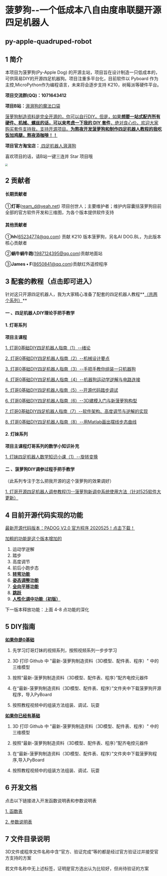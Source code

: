 # **菠萝狗**--一个低成本八自由度串联腿开源四足机器人

## py-apple-quadruped-robot

## 1 简介

  本项目为菠萝狗(Py-Apple Dog) 的开源主站，项目旨在设计制造一只低成本的，可供简易DIY的开源四足机器狗。项目注重多平台化，目前软件以 Pyboard 作为主控,MicroPython作为编程语言，未来将会逐步支持 K210，树莓派等硬件平台。

**项目交流群(QQ)：1071643412**

**项目B站：**[湃湃狗的魔法口袋](https://space.bilibili.com/493192058/?share_source=copy_link&share_medium=iphone&bbid=4416d8abc8a2b4ce8ee4b65c247edea8&ts=1587442435)

<u>菠萝狗制造资料是完全开源的，你可以自行DIY。但是，如果**想要一站式配齐所有硬件、机械、螺丝的话，可以来考虑一下我的 DIY 套件**，绝对良心价。欢迎大家购买套件支持我，支持开源项目。**为熬夜开发菠萝狗和制作四足机器人教程的我吃饭加鸡腿，熬夜添咖啡！！**</u>

**项目官方淘宝店：**[ 四足机器人湃湃狗](https://shop564514875.taobao.com/)



喜欢项目的话，请B站一键三连并 Star 项目哦

<img src="https://github.com/ToanTech/py-apple-quadruped-robot/blob/master/pic/pic1.jpg?raw=true" style="zoom:50%;" />

## **2 贡献者**

#### 长期贡献者

 ①**灯哥**(ream_d@yeah.net) 项目创世人；主要维护者；维护内容囊括菠萝狗目前全部的官方软件开发和三维图，为各个版本提供软件支持

#### 其他贡献者

①**hh**(65234774@qq.com) 贡献 K210 版本菠萝狗，另名AI DOG.BL，为此版本核心贡献者

②**蜗牛蜗牛跑**(1987124395@qq.com)贡献地面站

③**James • F**(8650841@qq.com)贡献红外遥控程序

## 3 配套的教程（点击即可进入）

  针对这只开源四足机器人，我为大家精心准备了配套的四足机器人教程**<u>（共两个系列）</u>**

#### 一 、四足机器人DIY理论手把手教学

#### 1. 灯哥系列

**项目主课程**

[1. 灯哥0基础DIY四足机器人指南（1）--绪论 ](https://www.bilibili.com/video/BV1YE411A7VA/)

[2.  灯哥0基础DIY四足机器人指南（2）--机械设计要点](https://www.bilibili.com/video/BV1HV411f7nT/)

[3. 灯哥0基础DIY四足机器人指南（3）--手把手教你组装一只机器狗](https://www.bilibili.com/video/BV1Sk4y1d7RH/)

[4. 灯哥0基础DIY四足机器人指南（4）--机器狗运动学逆解与电路连接 ](https://www.bilibili.com/video/BV13T4y1G7qy/)

[5. 灯哥0基础DIY四足机器人指南（5）--开源代码踏步调试](https://www.bilibili.com/video/BV1Ak4y1R7cD/)

[6. 灯哥0基础DIY四足机器人指南（6）--3D建模入门与新菠萝狗构型](https://www.bilibili.com/video/BV1Jf4y1S7U9)

[7. 灯哥0基础DIY四足机器人指南（7）--软件架构、高度调节与逆解的实现 ](https://www.bilibili.com/video/BV1Qe411s7kp/)

[8. 灯哥0基础DIY四足机器人指南（8）--用Matlab画出摆线步态曲线](https://www.bilibili.com/video/BV1KQ4y1K7aV/)

#### 2. 灯妹系列

**项目主课程灯哥系列的数学小知识补充**

[1. 灯妹四足机器人数学知识小课（1）--旋转变换](https://www.bilibili.com/video/BV1Hp4y1D7zn/)

#### 二 、菠萝狗DIY调参过程手把手教学

（此系列专注于怎么把我开源的这个菠萝狗的效果调好）

 [1. 灯哥开源四足机器人调参教程(1)--菠萝狗新调中系统使用方法（针对525软件大更新）](https://www.bilibili.com/video/BV19K411H7P3/)



## 4 目前开源代码实现的功能

<u>最新开源代码版本：PADOG V2.0  官方程序 2020525</u>[！点击下载！](https://github.com/ToanTech/py-apple-quadruped-robot/blob/master/%E6%9C%80%E6%96%B0-%E8%8F%A0%E8%90%9D%E7%8B%97%E5%88%B6%E9%80%A0%E8%B5%84%E6%96%99%EF%BC%883D%E6%A8%A1%E5%9E%8B%E3%80%81%E9%85%8D%E4%BB%B6%E8%A1%A8%E3%80%81%E7%A8%8B%E5%BA%8F%EF%BC%89/%E5%AE%98%E6%96%B9%E7%89%88(%E6%9C%80%E5%90%8E%E6%9B%B4%E6%96%B020200527)/PADOG%20V2.0%20%E5%AE%98%E6%96%B9%202020525.zip)

<u>加粗的功能是这个版本增加的</u>

1. 运动学逆解
2. 踏步
3. 高度调节
4. 前后小跑步态
5. <u>**转弯功能**</u>
6. <u>**姿态调整功能**</u>
7. <u>**全向平移功能**</u>
8. **<u>跳跃</u>**
9. <u>**人性化调中功能（初版）**</u>

下一版本释放功能：上面 4-8 点功能的深化



## 5 DIY指南

<u>**如果你是0基础**</u>

1. 先学习灯哥灯妹的视频系列，按照视频系列一步步学习

2. 3D 打印 Github 中 "最新-菠萝狗制造资料（3D模型、配件表、程序）" 中的三维模型
3.  按照“最新-菠萝狗制造资料（3D模型、配件表、程序）”配齐电控元器件
4. 在“最新-菠萝狗制造资料（3D模型、配件表、程序）”文件夹中下载菠萝狗开源程序，导入PyBoard
5. 按照教程视频中的组装方法组装、调试、玩耍

<u>**如果你已经有基础**</u>

1. 3D 打印 Github 中 "最新-菠萝狗制造资料（3D模型、配件表、程序）" 中的三维模型

2.  按照“最新-菠萝狗制造资料（3D模型、配件表、程序）”配齐电控元器件
3. 在“最新-菠萝狗制造资料（3D模型、配件表、程序）”文件夹中下载菠萝狗程序,导入PyBoard

3. 按照教程视频中的组装方法组装、调试、玩耍

   

## 6 开发文档

点击以下链接进入开发函数说明表和参数说明表

[1. 函数表](fun_list.md)

[2. 参数说明表](parameter.md)

## 7 文件目录说明

3D文件或程序文件名称中含“官方、验证完成”等的都是经过官方验证过并接受官方支持的方案

若文件名称中无上述标签，证明是官方选出认为比较好，但尚待验证的方案


